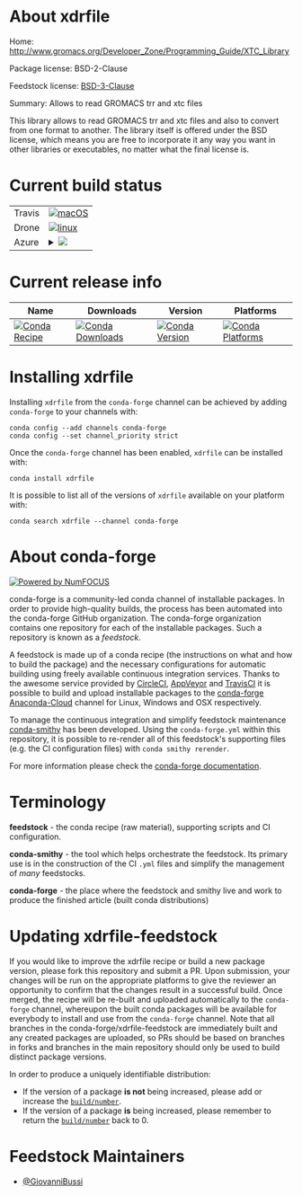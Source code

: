 About xdrfile
=============

Home: http://www.gromacs.org/Developer_Zone/Programming_Guide/XTC_Library

Package license: BSD-2-Clause

Feedstock license: [BSD-3-Clause](https://github.com/conda-forge/xdrfile-feedstock/blob/master/LICENSE.txt)

Summary: Allows to read GROMACS trr and xtc files

This library allows to read GROMACS trr and xtc files and also to convert from one format to another. The library itself
is offered under the BSD license, which means you are free to incorporate it any way you want in other libraries or
executables, no matter what the final license is.


Current build status
====================


<table><tr>
    <td>Travis</td>
    <td>
      <a href="https://travis-ci.com/conda-forge/xdrfile-feedstock">
        <img alt="macOS" src="https://img.shields.io/travis/com/conda-forge/xdrfile-feedstock/master.svg?label=macOS">
      </a>
    </td>
  </tr><tr>
    <td>Drone</td>
    <td>
      <a href="https://cloud.drone.io/conda-forge/xdrfile-feedstock">
        <img alt="linux" src="https://img.shields.io/drone/build/conda-forge/xdrfile-feedstock/master.svg?label=Linux">
      </a>
    </td>
  </tr>
    
  <tr>
    <td>Azure</td>
    <td>
      <details>
        <summary>
          <a href="https://dev.azure.com/conda-forge/feedstock-builds/_build/latest?definitionId=6764&branchName=master">
            <img src="https://dev.azure.com/conda-forge/feedstock-builds/_apis/build/status/xdrfile-feedstock?branchName=master">
          </a>
        </summary>
        <table>
          <thead><tr><th>Variant</th><th>Status</th></tr></thead>
          <tbody><tr>
              <td>linux_64</td>
              <td>
                <a href="https://dev.azure.com/conda-forge/feedstock-builds/_build/latest?definitionId=6764&branchName=master">
                  <img src="https://dev.azure.com/conda-forge/feedstock-builds/_apis/build/status/xdrfile-feedstock?branchName=master&jobName=linux&configuration=linux_64_" alt="variant">
                </a>
              </td>
            </tr><tr>
              <td>linux_aarch64</td>
              <td>
                <a href="https://dev.azure.com/conda-forge/feedstock-builds/_build/latest?definitionId=6764&branchName=master">
                  <img src="https://dev.azure.com/conda-forge/feedstock-builds/_apis/build/status/xdrfile-feedstock?branchName=master&jobName=linux&configuration=linux_aarch64_" alt="variant">
                </a>
              </td>
            </tr><tr>
              <td>linux_ppc64le</td>
              <td>
                <a href="https://dev.azure.com/conda-forge/feedstock-builds/_build/latest?definitionId=6764&branchName=master">
                  <img src="https://dev.azure.com/conda-forge/feedstock-builds/_apis/build/status/xdrfile-feedstock?branchName=master&jobName=linux&configuration=linux_ppc64le_" alt="variant">
                </a>
              </td>
            </tr><tr>
              <td>osx_64</td>
              <td>
                <a href="https://dev.azure.com/conda-forge/feedstock-builds/_build/latest?definitionId=6764&branchName=master">
                  <img src="https://dev.azure.com/conda-forge/feedstock-builds/_apis/build/status/xdrfile-feedstock?branchName=master&jobName=osx&configuration=osx_64_" alt="variant">
                </a>
              </td>
            </tr><tr>
              <td>osx_arm64</td>
              <td>
                <a href="https://dev.azure.com/conda-forge/feedstock-builds/_build/latest?definitionId=6764&branchName=master">
                  <img src="https://dev.azure.com/conda-forge/feedstock-builds/_apis/build/status/xdrfile-feedstock?branchName=master&jobName=osx&configuration=osx_arm64_" alt="variant">
                </a>
              </td>
            </tr>
          </tbody>
        </table>
      </details>
    </td>
  </tr>
</table>

Current release info
====================

| Name | Downloads | Version | Platforms |
| --- | --- | --- | --- |
| [![Conda Recipe](https://img.shields.io/badge/recipe-xdrfile-green.svg)](https://anaconda.org/conda-forge/xdrfile) | [![Conda Downloads](https://img.shields.io/conda/dn/conda-forge/xdrfile.svg)](https://anaconda.org/conda-forge/xdrfile) | [![Conda Version](https://img.shields.io/conda/vn/conda-forge/xdrfile.svg)](https://anaconda.org/conda-forge/xdrfile) | [![Conda Platforms](https://img.shields.io/conda/pn/conda-forge/xdrfile.svg)](https://anaconda.org/conda-forge/xdrfile) |

Installing xdrfile
==================

Installing `xdrfile` from the `conda-forge` channel can be achieved by adding `conda-forge` to your channels with:

```
conda config --add channels conda-forge
conda config --set channel_priority strict
```

Once the `conda-forge` channel has been enabled, `xdrfile` can be installed with:

```
conda install xdrfile
```

It is possible to list all of the versions of `xdrfile` available on your platform with:

```
conda search xdrfile --channel conda-forge
```


About conda-forge
=================

[![Powered by
NumFOCUS](https://img.shields.io/badge/powered%20by-NumFOCUS-orange.svg?style=flat&colorA=E1523D&colorB=007D8A)](https://numfocus.org)

conda-forge is a community-led conda channel of installable packages.
In order to provide high-quality builds, the process has been automated into the
conda-forge GitHub organization. The conda-forge organization contains one repository
for each of the installable packages. Such a repository is known as a *feedstock*.

A feedstock is made up of a conda recipe (the instructions on what and how to build
the package) and the necessary configurations for automatic building using freely
available continuous integration services. Thanks to the awesome service provided by
[CircleCI](https://circleci.com/), [AppVeyor](https://www.appveyor.com/)
and [TravisCI](https://travis-ci.com/) it is possible to build and upload installable
packages to the [conda-forge](https://anaconda.org/conda-forge)
[Anaconda-Cloud](https://anaconda.org/) channel for Linux, Windows and OSX respectively.

To manage the continuous integration and simplify feedstock maintenance
[conda-smithy](https://github.com/conda-forge/conda-smithy) has been developed.
Using the ``conda-forge.yml`` within this repository, it is possible to re-render all of
this feedstock's supporting files (e.g. the CI configuration files) with ``conda smithy rerender``.

For more information please check the [conda-forge documentation](https://conda-forge.org/docs/).

Terminology
===========

**feedstock** - the conda recipe (raw material), supporting scripts and CI configuration.

**conda-smithy** - the tool which helps orchestrate the feedstock.
                   Its primary use is in the construction of the CI ``.yml`` files
                   and simplify the management of *many* feedstocks.

**conda-forge** - the place where the feedstock and smithy live and work to
                  produce the finished article (built conda distributions)


Updating xdrfile-feedstock
==========================

If you would like to improve the xdrfile recipe or build a new
package version, please fork this repository and submit a PR. Upon submission,
your changes will be run on the appropriate platforms to give the reviewer an
opportunity to confirm that the changes result in a successful build. Once
merged, the recipe will be re-built and uploaded automatically to the
`conda-forge` channel, whereupon the built conda packages will be available for
everybody to install and use from the `conda-forge` channel.
Note that all branches in the conda-forge/xdrfile-feedstock are
immediately built and any created packages are uploaded, so PRs should be based
on branches in forks and branches in the main repository should only be used to
build distinct package versions.

In order to produce a uniquely identifiable distribution:
 * If the version of a package **is not** being increased, please add or increase
   the [``build/number``](https://docs.conda.io/projects/conda-build/en/latest/resources/define-metadata.html#build-number-and-string).
 * If the version of a package **is** being increased, please remember to return
   the [``build/number``](https://docs.conda.io/projects/conda-build/en/latest/resources/define-metadata.html#build-number-and-string)
   back to 0.

Feedstock Maintainers
=====================

* [@GiovanniBussi](https://github.com/GiovanniBussi/)

